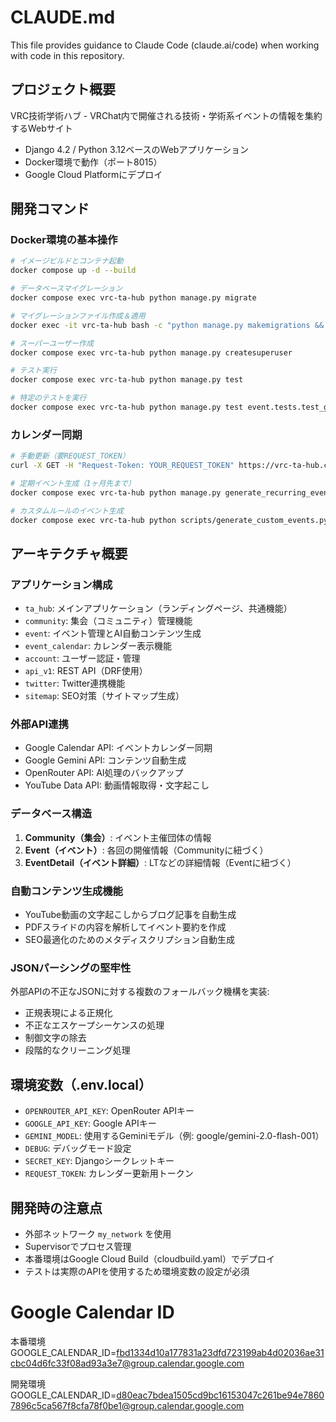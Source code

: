 # CLAUDE.md

This file provides guidance to Claude Code (claude.ai/code) when working with code in this repository.

## プロジェクト概要

VRC技術学術ハブ - VRChat内で開催される技術・学術系イベントの情報を集約するWebサイト
- Django 4.2 / Python 3.12ベースのWebアプリケーション
- Docker環境で動作（ポート8015）
- Google Cloud Platformにデプロイ

## 開発コマンド

### Docker環境の基本操作
```bash
# イメージビルドとコンテナ起動
docker compose up -d --build

# データベースマイグレーション
docker compose exec vrc-ta-hub python manage.py migrate

# マイグレーションファイル作成＆適用
docker exec -it vrc-ta-hub bash -c "python manage.py makemigrations && python manage.py migrate"

# スーパーユーザー作成
docker compose exec vrc-ta-hub python manage.py createsuperuser

# テスト実行
docker compose exec vrc-ta-hub python manage.py test

# 特定のテストを実行
docker compose exec vrc-ta-hub python manage.py test event.tests.test_generate_blog
```

### カレンダー同期
```bash
# 手動更新（要REQUEST_TOKEN）
curl -X GET -H "Request-Token: YOUR_REQUEST_TOKEN" https://vrc-ta-hub.com/event/sync/

# 定期イベント生成（1ヶ月先まで）
docker compose exec vrc-ta-hub python manage.py generate_recurring_events

# カスタムルールのイベント生成
docker compose exec vrc-ta-hub python scripts/generate_custom_events.py
```

## アーキテクチャ概要

### アプリケーション構成
- `ta_hub`: メインアプリケーション（ランディングページ、共通機能）
- `community`: 集会（コミュニティ）管理機能
- `event`: イベント管理とAI自動コンテンツ生成
- `event_calendar`: カレンダー表示機能
- `account`: ユーザー認証・管理
- `api_v1`: REST API（DRF使用）
- `twitter`: Twitter連携機能
- `sitemap`: SEO対策（サイトマップ生成）

### 外部API連携
- Google Calendar API: イベントカレンダー同期
- Google Gemini API: コンテンツ自動生成
- OpenRouter API: AI処理のバックアップ
- YouTube Data API: 動画情報取得・文字起こし

### データベース構造
1. **Community（集会）**: イベント主催団体の情報
2. **Event（イベント）**: 各回の開催情報（Communityに紐づく）
3. **EventDetail（イベント詳細）**: LTなどの詳細情報（Eventに紐づく）

### 自動コンテンツ生成機能
- YouTube動画の文字起こしからブログ記事を自動生成
- PDFスライドの内容を解析してイベント要約を作成
- SEO最適化のためのメタディスクリプション自動生成

### JSONパーシングの堅牢性
外部APIの不正なJSONに対する複数のフォールバック機構を実装:
- 正規表現による正規化
- 不正なエスケープシーケンスの処理
- 制御文字の除去
- 段階的なクリーニング処理

## 環境変数（.env.local）
- `OPENROUTER_API_KEY`: OpenRouter APIキー
- `GOOGLE_API_KEY`: Google APIキー
- `GEMINI_MODEL`: 使用するGeminiモデル（例: google/gemini-2.0-flash-001）
- `DEBUG`: デバッグモード設定
- `SECRET_KEY`: Djangoシークレットキー
- `REQUEST_TOKEN`: カレンダー更新用トークン

## 開発時の注意点
- 外部ネットワーク `my_network` を使用
- Supervisorでプロセス管理
- 本番環境はGoogle Cloud Build（cloudbuild.yaml）でデプロイ
- テストは実際のAPIを使用するため環境変数の設定が必須

# Google Calendar ID
本番環境
GOOGLE_CALENDAR_ID=fbd1334d10a177831a23dfd723199ab4d02036ae31cbc04d6fc33f08ad93a3e7@group.calendar.google.com

開発環境
GOOGLE_CALENDAR_ID=d80eac7bdea1505cd9bc16153047c261be94e78607896c5ca567f8cfa78f0be1@group.calendar.google.com
